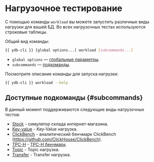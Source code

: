 # Нагрузочное тестирование

С помощью команды `workload` вы можете запустить различные виды нагрузки для вашей БД. Во всех нагрузочных тестах используются строковые таблицы.

Общий вид команды:

```bash
{{ ydb-cli }} [global options...] workload [subcommands...]
```

* `global options` — [глобальные параметры](../../../commands/global-options.md).
* `subcommands` — [подкоманды](#subcommands).

Посмотрите описание команды для запуска нагрузки:

```bash
{{ ydb-cli }} workload --help
```

## Доступные подкоманды {#subcommands}

В данный момент поддерживаются следующие виды нагрузочных тестов:

* [Stock](../stock.md) - симулятор склада интернет-магазина.
* [Key-value](../../../workload-kv.md) - Key-Value нагрузка.
* [ClickBench](../../../workload-click-bench.md) - аналитический бенчмарк ClickBench (https://github.com/ClickHouse/ClickBench).
* [TPC-H](../../../workload-tpch.md) - [TPC-H бенчмарк](https://www.tpc.org/tpch/).
* [Topic](../../../workload-topic.md) - Topic нагрузка.
* [Transfer](../../../workload-transfer.md) - Transfer нагрузка.
